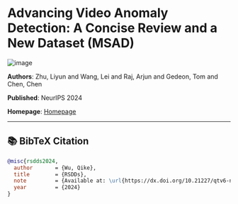 # Advancing Video Anomaly Detection: A Concise Review and a New Dataset (MSAD)
![image](https://msad-dataset.github.io/resources/images/dataset_samples.png)

**Authors**: Zhu, Liyun and Wang, Lei and Raj, Arjun and Gedeon, Tom and Chen, Chen

**Published**: NeurIPS 2024 

**Homepage**: [Homepage](https://ieee-dataport.org/documents/rsdds)

---

## 📚 BibTeX Citation

```bibtex
@misc{rsdds2024,
  author       = {Wu, Qike},
  title        = {RSDDs},
  note         = {Available at: \url{https://dx.doi.org/10.21227/qtv6-n081}},
  year         = {2024}
}
```